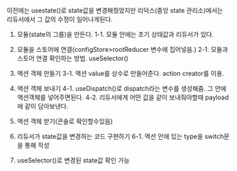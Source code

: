 이전에는 usestate()로 state값을 변경해줬었지만
리덕스(중앙 state 관리소)에서는 리듀서에서 그 값의 수정이 일어나게된다.

1. 모듈(state의 그룹)을 만든다.
   1-1. 모듈 안에는 초기 상태값과 리듀서가 있다.

2. 모듈을 스토어에 연결(configStore>rootReducer 변수에 집어넣음.)
   2-1. 모듈과 스토어 연결 확인하는 방법. useSelector()

3. 액션 객체 만들기
   3-1. 액션 value를 상수로 만들어준다. action creator를 이용.

4. 액션 객체 보내기
   4-1. useDispatch()로 dispatch라는 변수를 생성해줌. 그 안에 액션객체를 넣어주면된다.
   4-2. 리듀서에게 어떤 값을 같이 보내줘야할때 payload에 같이 담아보낸다.

5. 액션 객체 받기(콘솔로 확인할수있음)

6. 리듀서가 state값을 변경하는 코드 구현하기
   6-1. 액션 안에 있는 type을 switch문을 통해 작성

7. useSelector()로 변경된 state값 확인 가능
